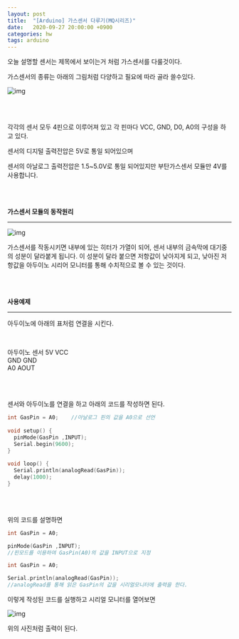 ```yaml
---
layout: post
title:  "[Arduino] 가스센서 다루기(MQ시리즈)"
date:   2020-09-27 20:00:00 +0900
categories: hw
tags: arduino
---
```

오늘 설명할 센서는 제목에서 보이는거 처럼 가스센서를 다룰것이다. 

가스센서의 종류는 아래의 그림처럼 다양하고 필요에 따라 골라 쓸수있다.

![img](https://KimJihun-1315.github.io/assets/img/posting/20200927/img01.png)

<br/>
<br/>

각각의 센서 모두 4핀으로 이루어져 있고 각 핀마다 VCC, GND, D0, A0의 구성을 하고 있다. 

센서의 디지털 출력전압은 5V로 통일 되어있으며 

센서의 아날로그 출력전압은 1.5~5.0V로 통일 되어있지만 부탄가스센서 모듈만 4V를 사용합니다.

<br/>
<br/>

**가스센서 모듈의 동작원리**

----

![img](https://KimJihun-1315.github.io/assets/img/posting/20200927/img02.png)

가스센서를 작동시키면 내부에 있는 히터가 가열이 되어, 센서 내부의 금속막에 대기중의 성분이 달라붙게 됩니다. 이 성분이 달라 붙으면 저항값이 낮아지게 되고, 낮아진 저항값을 아두이노 시리어 모니터를 통해 수치적으로 볼 수 있는 것이다.

<br/>
<br/>

**사용예제**

----

아두이노에 아래의 표처럼 연결을 시킨다.

<br/>

 아두이노  센서 
   5V      VCC  
   GND     GND  
   A0      AOUT 

<br/><br/>

센서와 아두이노를 연결을 하고 아래의 코드를 작성하면 된다.

```c
int GasPin = A0;	//아날로그 핀의 값을 A0으로 선언
 
void setup() {
  pinMode(GasPin ,INPUT);
  Serial.begin(9600);
}
 
void loop() {
  Serial.println(analogRead(GasPin));   
  delay(1000);
} 
```

<br/><br/>

위의 코드를 설명하면

```c
int GasPin = A0;

pinMode(GasPin ,INPUT);
//핀모드를 이용하여 GasPin(A0)의 값을 INPUT으로 지정
```


```c
int GasPin = A0;

Serial.println(analogRead(GasPin)); 
//analogRead를 통해 읽은 GasPin의 값을 시리얼모니터에 출력을 한다.
```



이렇게 작성된 코드를 실행하고 시리얼 모니터를 열어보면 

![img](https://KimJihun-1315.github.io/assets/img/posting/20200927/img03.png)

위의 사진처럼 출력이 된다.
